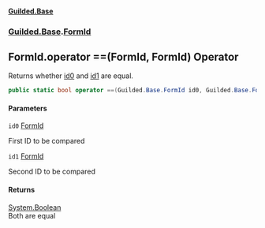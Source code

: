 #### [Guilded.Base](index.md 'index')
### [Guilded.Base](Guilded.Base.md 'Guilded.Base').[FormId](FormId.md 'Guilded.Base.FormId')

## FormId.operator ==(FormId, FormId) Operator

Returns whether [id0](FormId.operator(FormId,FormId).md#Guilded.Base.FormId.op_Equality(Guilded.Base.FormId,Guilded.Base.FormId).id0 'Guilded.Base.FormId.op_Equality(Guilded.Base.FormId, Guilded.Base.FormId).id0') and [id1](FormId.operator(FormId,FormId).md#Guilded.Base.FormId.op_Equality(Guilded.Base.FormId,Guilded.Base.FormId).id1 'Guilded.Base.FormId.op_Equality(Guilded.Base.FormId, Guilded.Base.FormId).id1') are equal.

```csharp
public static bool operator ==(Guilded.Base.FormId id0, Guilded.Base.FormId id1);
```
#### Parameters

<a name='Guilded.Base.FormId.op_Equality(Guilded.Base.FormId,Guilded.Base.FormId).id0'></a>

`id0` [FormId](FormId.md 'Guilded.Base.FormId')

First ID to be compared

<a name='Guilded.Base.FormId.op_Equality(Guilded.Base.FormId,Guilded.Base.FormId).id1'></a>

`id1` [FormId](FormId.md 'Guilded.Base.FormId')

Second ID to be compared

#### Returns
[System.Boolean](https://docs.microsoft.com/en-us/dotnet/api/System.Boolean 'System.Boolean')  
Both are equal